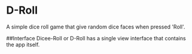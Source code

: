 # D-Roll
A simple dice roll game that give random dice faces when pressed 'Roll'.

##Interface
Dicee-Roll or D-Roll has a single view interface that contains the app itself.
